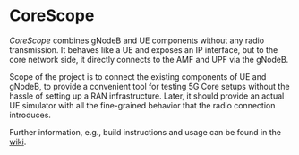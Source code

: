 # CoreScope
*CoreScope* combines gNodeB and UE components without any radio transmission. It behaves like a UE and exposes an IP interface, but to the core network side, it directly connects to the AMF and UPF via the gNodeB.

Scope of the project is to connect the existing components of UE and gNodeB, to provide a convenient tool for testing 5G Core setups without the hassle of setting up a RAN infrastructure. Later, it should provide an actual UE simulator with all the fine-grained behavior that the radio connection introduces.

Further information, e.g., build instructions and usage can be found in the [wiki](https://github.com/srsran/corescope/wiki). 
